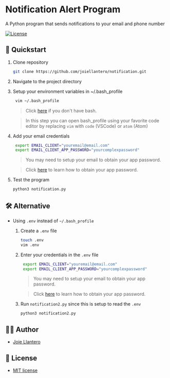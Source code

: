 # Notification Alert Program

A Python program that sends notifications to your email and phone number

[![License](http://img.shields.io/:license-mit-blue.svg?style=flat-square)](http://badges.mit-license.org)

## 🚀 Quickstart

1. Clone repository
    ```bash
    git clone https://github.com/joiellantero/notification.git
    ```

2. Navigate to the project directory


3. Setup your environment variables in ~/.bash_profile 
   ```bash
    vim ~/.bash_profile
    ```
   > Click [here](#🛠-Alternative ) if you don't have bash.

   > In this step you can open bash_profile using your favorite code editor by replacing `vim` with `code` (VSCode) or `atom` (Atom)

4. Add your email credentials
   ```bash
    export EMAIL_CLIENT="youremail@email.com"
    export EMAIL_CLIENT_APP_PASSWORD="yourcomplexpassword"
    ```
   > You may need to setup your email to obtain your app password.

    > Click [here](https://support.google.com/accounts/answer/185833?hl=en) to learn how to obtain your app password.

5. Test the program
    ```bash
    python3 notification.py
    ```

## 🛠 Alternative 

- Using `.env` instead of `~/.bash_profile`
    1. Create a `.env` file
        ```bash
        touch .env
        vim .env
        ```

    2. Enter your credentials in the `.env` file
       ```bash
        export EMAIL_CLIENT="youremail@email.com"
        export EMAIL_CLIENT_APP_PASSWORD="yourcomplexpassword"
        ```

        > You may need to setup your email to obtain your app password.

        > Click [here](https://support.google.com/accounts/answer/185833?hl=en) to learn how to obtain your app password.

    3. Run `notification2.py` since this is setup to read the `.env`
        ```bash
        python3 notification2.py
        ```

## 👨‍💻 Author

- [Joie Llantero](https://joiellantero.codes/)


## 📄 License 

- [MIT license](http://opensource.org/licenses/mit-license.php)